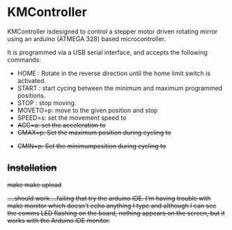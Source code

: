 KMController
============

KMController isdesigned to control a stepper motor driven rotating mirror
using an arduino (ATMEGA 328) based microcontroller.

It is programmed via a USB serial interface, and accepts the following
commands:

 * HOME : Rotate in the reverse direction until the home limit switch is activated.
 * START : start cycing between the minimum and maximum programmed positions.
 * STOP  : stop moving.
 * MOVETO=p: move to the given position and stop
 * SPEED=s: set the movement speed to <s>
 * ACC=a: set the acceleration to <a>
 * CMAX=p: Set the maximum position during cycling to <p>
 * CMIN=p: Set the minimumposition during cycling to <p>


Installation
------------

make
make upload

....should work....failing that try the arduino IDE.
I'm having trouble with
make monitor
which doesn't echo anything I type and although I can see the comms LED
flashing on the board, nothing appears on the screen, but it works with the
Arduino IDE monitor.
